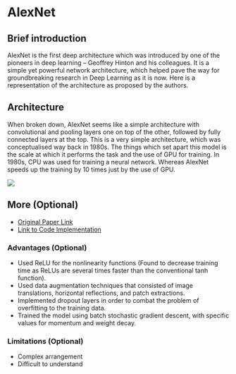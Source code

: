 # AlexNet

## Brief introduction

AlexNet is the first deep architecture which was introduced by one of the pioneers in deep learning – Geoffrey Hinton and his colleagues. It is a simple yet powerful network architecture, which helped pave the way for groundbreaking research in Deep Learning as it is now. Here is a representation of the architecture as proposed by the authors.

## Architecture

When broken down, AlexNet seems like a simple architecture with convolutional and pooling layers one on top of the other, followed by fully connected layers at the top. This is a very simple architecture, which was conceptualised way back in 1980s. The things which set apart this model is the scale at which it performs the task and the use of GPU for training. In 1980s, CPU was used for training a neural network. Whereas AlexNet speeds up the training by 10 times just by the use of GPU.

![](/images/)

## More (Optional)

-	[Original Paper Link](https://papers.nips.cc/paper/4824-imagenet-classification-with-deep-convolutional-neural-networks.pdf)
-	[Link to Code Implementation](https://gist.github.com/JBed/c2fb3ce8ed299f197eff)

### Advantages (Optional)

-	Used ReLU for the nonlinearity functions (Found to decrease training time as ReLUs are several times faster than the conventional tanh function).
-	Used data augmentation techniques that consisted of image translations, horizontal reflections, and patch extractions.
-	Implemented dropout layers in order to combat the problem of overfitting to the training data.
-	Trained the model using batch stochastic gradient descent, with specific values for momentum and weight decay.

### Limitations (Optional)

-	Complex arrangement
-	Difficult to understand